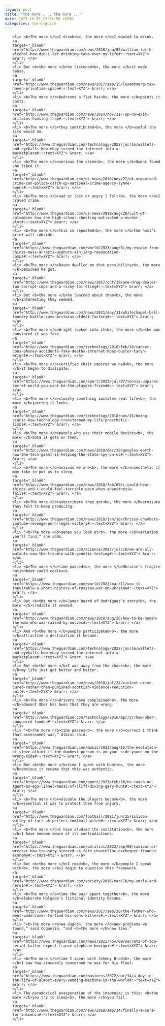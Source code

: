 ```yaml
---
layout: post
title: "the more ..., the more ..."
date: 2023-10-25 12:34:56 +0530
categories: the-english
---
```

<ol>

    <li> <b>The more </b>I drank<b>, the more </b>I wanted to drink.
    <a 
    target="_blank" 
    href="http://www.theguardian.com/news/2018/jan/05/william-leith-alcohol-how-did-i-let-drinking-take-over-my-life#:~:text=XYZ"> &rarr; </a>
    </li>
    <li> But <b>the more </b>he listened<b>, the more </b>it made sense.
    <a 
    target="_blank" 
    href="http://www.theguardian.com/news/2017/sep/15/luxembourg-tax-haven-privatise-space#:~:text=XYZ"> &rarr; </a>
    </li>
    <li> <b>The more </b>bedrooms a flat has<b>, the more </b>points it costs.
    <a 
    target="_blank" 
    href="http://www.theguardian.com/news/2014/nov/11/-sp-no-exit-britains-housing-trap#:~:text=XYZ"> &rarr; </a>
    </li>
    <li> <b>The more </b>they contributed<b>, the more </b>useful the site would be.
    <a 
    target="_blank" 
    href="https://www.theguardian.com/technology/2022/jun/16/wallets-and-eyeballs-how-ebay-turned-the-internet-into-a-marketplace#:~:text=XYZ"> &rarr; </a>
    </li>
    <li> <b>The more </b>serious the crime<b>, the more </b>Owens found she liked it.
    <a 
    target="_blank" 
    href="http://www.theguardian.com/uk-news/2018/nov/22/uk-organised-crime-can-police-catch-up-national-crime-agency-lynne-owens#:~:text=XYZ"> &rarr; </a>
    </li>
    <li> <b>The more </b>sad or lost or angry I felt<b>, the more </b>I craved crime.
    <a 
    target="_blank" 
    href="http://www.theguardian.com/us-news/2019/aug/20/cult-of-columbine-how-the-high-school-shooting-motivated-a-murder-plot#:~:text=XYZ"> &rarr; </a>
    </li>
    <li> <b>The more </b>this is repeated<b>, the more </b>the host’s grief will subside.
    <a 
    target="_blank" 
    href="https://www.theguardian.com/world/2023/aug/01/my-escape-from-chinas-mass-arrests-uyghurs-xinjiang-reeducation-camps#:~:text=XYZ"> &rarr; </a>
    </li>
    <li> <b>The more </b>Davon dwelled on that possibility<b>, the more </b>panicked he got.
    <a 
    target="_blank" 
    href="http://www.theguardian.com/news/2017/oct/19/one-drug-dealer-two-corrupt-cops-and-a-risky-fbi-sting#:~:text=XYZ"> &rarr; </a>
    </li>
    <li> But <b>the more </b>he learned about them<b>, the more </b>interesting they seemed.
    <a 
    target="_blank" 
    href="http://www.theguardian.com/news/2021/may/11/whitechapel-bell-foundry-battle-save-britains-oldest-factory#:~:text=XYZ"> &rarr; </a>
    </li>
    <li> <b>The more </b>Wright looked into it<b>, the more </b>she was convinced it was fake.
    <a 
    target="_blank" 
    href="http://www.theguardian.com/technology/2016/feb/18/cancer-cons-phoney-accidents-fake-deaths-internet-hoax-buster-taryn-wright#:~:text=XYZ"> &rarr; </a>
    </li>
    <li> <b>The more </b>certified chair umpires we had<b>, the more </b>it began to dissipate.
    <a 
    target="_blank" 
    href="https://www.theguardian.com/sport/2022/jul/07/tennis-umpires-secret-world-you-cant-be-the-players-friend#:~:text=XYZ"> &rarr; </a>
    </li>
    <li> <b>The more </b>closely something imitates real life<b>, the more </b>jarring it looks.
    <a 
    target="_blank" 
    href="http://www.theguardian.com/technology/2018/nov/15/being-bionic-how-technology-transformed-my-life-prosthetic-limbs#:~:text=XYZ"> &rarr; </a>
    </li>
    <li> <b>The more </b>people who use their mobile devices<b>, the more </b>data it gets on them.
    <a 
    target="_blank" 
    href="http://www.theguardian.com/news/2018/dec/20/googles-earth-how-the-tech-giant-is-helping-the-state-spy-on-us#:~:text=XYZ"> &rarr; </a>
    </li>
    <li> <b>The more </b>anxious we are<b>, the more </b>anaesthetic it may take to put us to sleep.
    <a 
    target="_blank" 
    href="http://www.theguardian.com/news/2018/feb/09/i-could-hear-things-and-i-could-feel-terrible-pain-when-anaesthesia-fails#:~:text=XYZ"> &rarr; </a>
    </li>
    <li> <b>The more </b>subscribers they got<b>, the more </b>pressure they felt to keep producing.
    <a 
    target="_blank" 
    href="http://www.theguardian.com/news/2018/jan/18/chrissy-chambers-youtube-revenge-porn-legal-victory#:~:text=XYZ"> &rarr; </a>
    </li>
    <li> “<b>The more </b>genes you look at<b>, the more </b>variation you’ll find,” she adds.
    <a 
    target="_blank" 
    href="http://www.theguardian.com/science/2017/jul/18/we-are-all-mutants-now-the-trouble-with-genetic-testing#:~:text=XYZ"> &rarr; </a>
    </li>
    <li> <b>The more </b>time passed<b>, the more </b>Ukraine’s fragile nationhood could coalesce.
    <a 
    target="_blank" 
    href="https://www.theguardian.com/world/2022/mar/11/was-it-inevitable-a-short-history-of-russias-war-on-ukraine#:~:text=XYZ"> &rarr; </a>
    </li>
    <li> But <b>the more </b>Janer heard of Rodríguez’s story<b>, the more </b>credible it seemed.
    <a 
    target="_blank" 
    href="http://www.theguardian.com/news/2018/aug/28/how-to-be-human-the-man-who-was-raised-by-wolves#:~:text=XYZ"> &rarr; </a>
    </li>
    <li> And <b>the more </b>people participated<b>, the more </b>attractive a destination it became.
    <a 
    target="_blank" 
    href="https://www.theguardian.com/technology/2022/jun/16/wallets-and-eyeballs-how-ebay-turned-the-internet-into-a-marketplace#:~:text=XYZ"> &rarr; </a>
    </li>
    <li> But <b>the more </b>I was away from the chaos<b>, the more </b>my life just got better and better.
    <a 
    target="_blank" 
    href="http://www.theguardian.com/news/2018/jul/24/violent-crime-cured-rather-than-punished-scottish-violence-reduction-unit#:~:text=XYZ"> &rarr; </a>
    </li>
    <li> <b>The more </b>drivers have complained<b>, the more </b>adamant Uber has been that they are wrong.
    <a 
    target="_blank" 
    href="http://www.theguardian.com/technology/2016/apr/27/how-uber-conquered-london#:~:text=XYZ"> &rarr; </a>
    </li>
    <li> “<b>The more </b>time passes<b>, the more </b>correct I think that assessment was,” Albini said.
    <a 
    target="_blank" 
    href="https://www.theguardian.com/music/2023/aug/15/the-evolution-of-steve-albini-if-the-dumbest-person-is-on-your-side-youre-on-the-wrong-side#:~:text=XYZ"> &rarr; </a>
    </li>
    <li> But <b>the more </b>time I spent with Hunt<b>, the more </b>obvious it became that this was authentic.
    <a 
    target="_blank" 
    href="https://www.theguardian.com/sport/2023/feb/16/no-coach-no-agent-no-ego-lionel-messi-of-cliff-diving-gary-hunt#:~:text=XYZ"> &rarr; </a>
    </li>
    <li> <b>The more </b>valuable the players became<b>, the more </b>essential it was to protect them from injury.
    <a 
    target="_blank" 
    href="http://www.theguardian.com/football/2021/jun/15/silicon-valley-of-turf-uk-perfect-football-pitch#:~:text=XYZ"> &rarr; </a>
    </li>
    <li> <b>The more </b>I have studied the institution<b>, the more </b>I have become aware of its contradictions.
    <a 
    target="_blank" 
    href="https://www.theguardian.com/politics/2022/sep/08/saviour-or-wrecker-how-treasury-steered-uk-fate-chancellor-exchequer-finance-economy#:~:text=XYZ"> &rarr; </a>
    </li>
    <li> But <b>the more </b>I read<b>, the more </b>people I speak with<b>, the more </b>I begin to question this framework.
    <a 
    target="_blank" 
    href="http://www.theguardian.com/society/2016/mar/10/my-uncle-and-heroin#:~:text=XYZ"> &rarr; </a>
    </li>
    <li> <b>The more </b>time the pair spent together<b>, the more </b>elaborate Holgado’s fictional identity became.
    <a 
    target="_blank" 
    href="http://www.theguardian.com/news/2017/sep/28/the-father-who-went-undercover-to-find-his-sons-killers#:~:text=XYZ"> &rarr; </a>
    </li>
    <li> “<b>The more </b>we dug<b>, the more </b>new problems we found,” said Coquelin, “and <b>the more </b>new lies.”
    <a 
    target="_blank" 
    href="https://www.theguardian.com/news/2021/nov/09/secrets-of-top-serial-killer-expert-france-stephane-bourgoin#:~:text=XYZ"> &rarr; </a>
    </li>
    <li> <b>The more </b>time I spent with Johnny Brod<b>, the more </b>I saw how sincerely concerned he was for his fleet.
    <a 
    target="_blank" 
    href="https://www.theguardian.com/business/2022/apr/14/a-day-in-the-life-of-almost-every-vending-machine-in-the-world#:~:text=XYZ"> &rarr; </a>
    </li>
    <li> The paradoxical exasperation of the insomniac is this: <b>the more </b>you try to sleep<b>, the more </b>you fail.
    <a 
    target="_blank" 
    href="http://www.theguardian.com/news/2018/sep/14/finally-a-cure-for-insomnia#:~:text=XYZ"> &rarr; </a>
    </li>